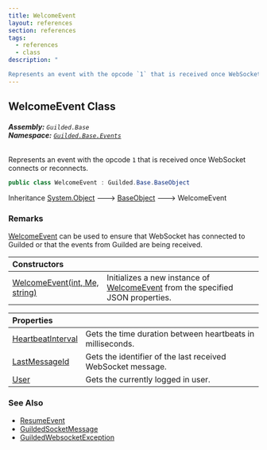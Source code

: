 ```yaml
---
title: WelcomeEvent
layout: references
section: references
tags:
  - references
  - class
description: "

Represents an event with the opcode `1` that is received once WebSocket connects or reconnects."
---
```


## WelcomeEvent Class
###### **Assembly:** `Guilded.Base`<br/>**Namespace:** [`Guilded.Base.Events`](Guilded.Base.Events 'Guilded.Base.Events')

Represents an event with the opcode `1` that is received once WebSocket connects or reconnects.

```csharp
public class WelcomeEvent : Guilded.Base.BaseObject
```

Inheritance [System.Object](https://docs.microsoft.com/en-us/dotnet/api/System.Object 'System.Object') &#129106; [BaseObject](BaseObject 'Guilded.Base.BaseObject') &#129106; WelcomeEvent

### Remarks
  
[WelcomeEvent](WelcomeEvent 'Guilded.Base.Events.WelcomeEvent') can be used to ensure that WebSocket has connected to Guilded or that the events from Guilded are being received.

| Constructors | |
| :--- | :--- |
| [WelcomeEvent(int, Me, string)](WelcomeEvent.WelcomeEvent(int,Me,string) 'Guilded.Base.Events.WelcomeEvent.WelcomeEvent(int, Guilded.Base.Users.Me, string)') | Initializes a new instance of [WelcomeEvent](WelcomeEvent 'Guilded.Base.Events.WelcomeEvent') from the specified JSON properties. |

| Properties | |
| :--- | :--- |
| [HeartbeatInterval](WelcomeEvent.HeartbeatInterval 'Guilded.Base.Events.WelcomeEvent.HeartbeatInterval') | Gets the time duration between heartbeats in milliseconds. |
| [LastMessageId](WelcomeEvent.LastMessageId 'Guilded.Base.Events.WelcomeEvent.LastMessageId') | Gets the identifier of the last received WebSocket message. |
| [User](WelcomeEvent.User 'Guilded.Base.Events.WelcomeEvent.User') | Gets the currently logged in user. |

### See Also
- [ResumeEvent](ResumeEvent 'Guilded.Base.Events.ResumeEvent')
- [GuildedSocketMessage](GuildedSocketMessage 'Guilded.Base.Events.GuildedSocketMessage')
- [GuildedWebsocketException](GuildedWebsocketException 'Guilded.Base.GuildedWebsocketException')